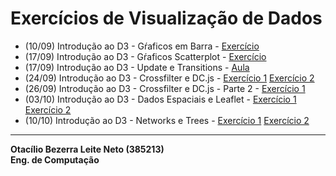 # Exercícios de Visualização de Dados

* (10/09) Introdução ao D3 - Gŕaficos em Barra - [Exercício](d3_intro/movies_d3.html)
* (17/09) Introdução ao D3 - Gŕaficos Scatterplot - [Exercício](d3_scale/movies_scatter.html)
* (17/09) Introdução ao D3 - Update e Transitions - [Aula](Aulas/Aula_D3_Update/01_scatterplot.html)
* (24/09) Introdução ao D3 - Crossfilter e DC.js - [Exercício 1](d3_crossfilter/acoes.html) [Exercício 2](d3_crossfilter/movies_d3_dc.html)
* (26/09) Introdução ao D3 - Crossfilter e DC.js - Parte 2 - [Exercício 1](d3_crossfilter_2/earthquakes.html)
* (03/10) Introdução ao D3 - Dados Espaciais e Leaflet - [Exercício 1](d3_crossfilter_2/earthquakes.html) [Exercício 2](d3_crossfilter_2/chicago.html)
* (10/10) Introdução ao D3 - Networks e Trees - [Exercício 1](d3_networks_trees/songs.html) [Exercício 2](d3_networks_trees/lesmiserables.html)

---

**Otacílio Bezerra Leite Neto (385213)**  
__Eng. de Computação__